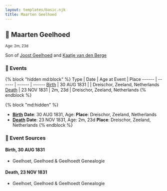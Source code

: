 ```yaml
---
layout: templates/basic.njk
title: Maarten Geelhoed
---
```

## 🔵 Maarten Geelhoed
<small>Age: 2m, 23d</small>

Son of [Joost Geelhoed](/people/7/72031888) and [Kaatje van den Berge](/people/3/32271874)

### 📆 Events

{% block "hidden md:block" %}
Type | Date | Age at Event | Place
------ | ------ | ------ | ------
[Birth](#event-event-2) | 30 AUG 1831 |  | Dreischor, Zeeland, Netherlands
[Death](#event-event-3) | 23 NOV 1831 | 2m, 23d | Dreischor, Zeeland, Netherlands
{% endblock %}

{% block "md:hidden" %}
- **[Birth](#event-event-2)**
**Date**: 30 AUG 1831, Age:
**Place**: Dreischor, Zeeland, Netherlands
- **[Death](#event-event-3)**
**Date**: 23 NOV 1831, Age: 2m, 23d
**Place**: Dreischor, Zeeland, Netherlands
{% endblock %}

### 📰 Event Sources

#### <a id="event-event-2"></a> Birth, 30 AUG 1831
* Geelhoet, Geelhoed & Geelhoedt Genealogie

#### <a id="event-event-3"></a> Death, 23 NOV 1831
* Geelhoet, Geelhoed & Geelhoedt Genealogie